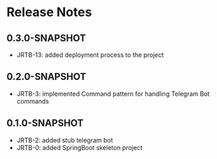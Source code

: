 # Release Notes

## 0.3.0-SNAPSHOT
* JRTB-13: added deployment process to the project

## 0.2.0-SNAPSHOT
* JRTB-3: implemented Command pattern for handling Telegram Bot commands

## 0.1.0-SNAPSHOT
* JRTB-2: added stub telegram bot
* JRTB-0: added SpringBoot skeleton project